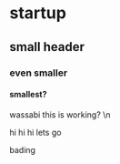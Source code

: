 # startup
## small header
### even smaller
#### smallest?
wassabi
this is working? \n

hi hi hi
lets go

bading